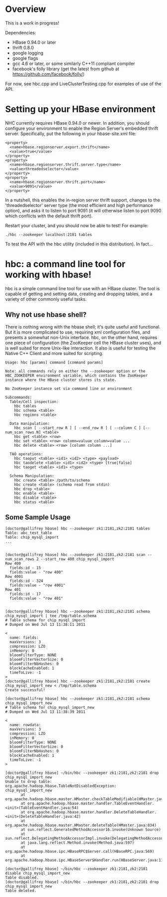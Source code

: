 # Overview
This is a work in progress!

Dependencies:
-  HBase 0.94.0 or later
-  thrift 0.8.0
-  google logging
-  google flags
-  gcc 4.6 or later, or some similarly C++11 compliant compiler
-  facebook's folly library (get the latest from github at
   https://github.com/facebook/folly/)

For now, see hbc.cpp and LiveClusterTesting.cpp for examples of use of
the API.

# Setting up your HBase environment

NHC currently requires HBase 0.94.0 or newer.  In addition, you should
configure your environment to enable the Region Server's embedded
thrift server.  Specifically, put the following in your hbase-site.xml file:

    <property>
      <name>hbase.regionserver.export.thrift</name>
      <value>true</value>
    </property>
    <property>
      <name>hbase.regionserver.thrift.server.type</name>
      <value>threadedselector</value>
    </property>
    <property>
      <name>hbase.regionserver.thrift.port</name>
      <value>9091</value>
    </property>

In a nutshell, this enables the in-region server thrift support,
changes to the 'threadedselector' server type (the most efficient and
high performance option), and asks it to listen to port 9091 (it will
otherwise listen to port 9090 which conflicts with the default thrift
port).

Restart your cluster, and you should now be able to test!  For example:

    ./hbc --zookeeper localhost:2181 tables

To test the API with the hbc utility (included in this distribution).
In fact...

# hbc: a command line tool for working with hbase!
hbc is a simple command line tool for use with an HBase cluster. The
tool is capable of getting and setting data, creating and dropping
tables, and a variety of other commonly useful tasks.

## Why not use hbase shell?

There is nothing wrong with the hbase shell; it's quite useful and
functional. But it is more complicated to use, requiring xml
configuration files, and presents a somewhat non-Unix interface. hbc,
on the other hand, requires one piece of configuration (the ZooKeeper
cell the HBase cluster uses), and is well suited for more Unix-like
interaction. It also is useful for testing the Native C++ Client and
more suited for scripting.


    Usage: hbc [params] command [command params]

    Note: all commands rely on either the --zookeeper option or the
    HBC_ZOOKEEPER environment variable, which contains the ZooKeeper
    instance where the HBase cluster stores its state.

    No ZooKeeper instance set via command line or environment

    Subcommands:
      Table/Cell inspection:
        hbc tables
        hbc schema <table>
        hbc regions <table>

      Data manipulation:
        hbc scan [ --start_row R ] [ --end_row R ] [ --column C ] [--num_scan_rows N] <table>
        hbc get <table> <row>
        hbc set <table> <row> column=valuue column=value ...
        hbc delete <table> <row> [column column ...]

      TAO operations:
        hbc taoput <table> <id1> <id2> <type> <payload>
        hbc taodelete <table> <id1> <id2> <type> [true|false]
        hbc taoget <table> <id1> <type>

      Schema Manipulation:
        hbc create <table> /path/to/schema
        hbc create <table> (schema read from stdin)
        hbc drop <table>
        hbc enable <table>
        hbc disable <table>
        hbc status <table>

## Some Sample Usage
    [doctor@gallifrey hbase] hbc --zookeeper zk1:2181,zk2:2181 tables
    Table: abc_test_table
    Table: chip_mysql_import
    ...


    [doctor@gallifrey hbase] hbc --zookeeper zk1:2181,zk2:2181 scan --num_scan_rows 2 --start_row 400 chip_mysql_import
    Row 400
      fields:id - 15
      fields:value - "row 400"
    Row 4001
      fields:id - 324
      fields:value - "row 4001"
    Row 401
      fields:id - 17
      fields:value - "row 401"


    [doctor@gallifrey hbase] hbc --zookeeper zk1:2181,zk2:2181 schema chip_mysql_import | tee /tmp/table.schema
    # Table schema for chip_mysql_import
    # Dumped on Wed Jul 13 11:38:11 2011

    <
      name: fields:
      maxVersions: 3
      compression: LZO
      inMemory: 0
      bloomFilterType: NONE
      bloomFilterVectorSize: 0
      bloomFilterNbHashes: 0
      blockCacheEnabled: 1
      timeToLive: -1
    >
    [doctor@gallifrey hbase] hbc --zookeeper zk1:2181,zk2:2181 create chip_mysql_import_new < /tmp/table.schema
    Create successful!

    [doctor@gallifrey hbase] hbc --zookeeper zk1:2181,zk2:2181 schema chip_mysql_import_new
    # Table schema for chip_mysql_import_new
    # Dumped on Wed Jul 13 11:38:39 2011

    <
      name: rowdata:
      maxVersions: 3
      compression: LZO
      inMemory: 0
      bloomFilterType: NONE
      bloomFilterVectorSize: 0
      bloomFilterNbHashes: 0
      blockCacheEnabled: 1
      timeToLive: -1
    >

    [doctor@gallifrey hbase] ~/bin/hbc --zookeeper zk1:2181,zk2:2181 drop chip_mysql_import_new
    Unable to drop table: org.apache.hadoop.hbase.TableNotDisabledException: chip_mysql_import_new
           at org.apache.hadoop.hbase.master.HMaster.checkTableModifiable(HMaster.java:917)
           at org.apache.hadoop.hbase.master.handler.TableEventHandler.<init>(TableEventHandler.java:54)
           at org.apache.hadoop.hbase.master.handler.DeleteTableHandler.<init>(DeleteTableHandler.java:42)
           at org.apache.hadoop.hbase.master.HMaster.deleteTable(HMaster.java:834)
           at sun.reflect.GeneratedMethodAccessor16.invoke(Unknown Source)
           at sun.reflect.DelegatingMethodAccessorImpl.invoke(DelegatingMethodAccessorImpl.java:25)
           at java.lang.reflect.Method.invoke(Method.java:597)
           at org.apache.hadoop.hbase.ipc.HBaseRPC$Server.call(HBaseRPC.java:569)
           at org.apache.hadoop.hbase.ipc.HBaseServer$Handler.run(HBaseServer.java:1173)

    [doctor@gallifrey hbase] ~/bin/hbc --zookeeper zk1:2181,zk2:2181 disable chip_mysql_import_new
    Table disabled.
    [doctor@gallifrey hbase] ~/bin/hbc --zookeeper zk1:2181,zk2:2181 drop chip_mysql_import_new
    Table deleted.
